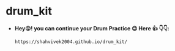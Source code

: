 # drum_kit
* **Hey😛! you can continue your Drum Practice 😉 Here 👍  👇👇:**
  
  ```sh
  https://shahvivek2004.github.io/drum_kit/
  ```
